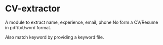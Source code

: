 # CV-extractor

A module to extract name, experience, email, phone No form a CV/Resume in pdf/txt/word format.

Also match keyword by providing a keyword file.
